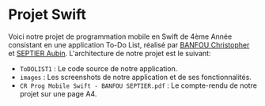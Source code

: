 # Projet Swift 
Voici notre projet de programmation mobile en Swift de 4ème Année consistant en une application To-Do List, réalisé par [BANFOU Christopher](https://github.com/ChristopherBanfou) et [SEPTIER Aubin](https://github.com/AubinSeptier).
L'architecture de notre projet est le suivant:
 - `ToDOLIST1` : Le code source de notre application.
 - `images` : Les screenshots de notre application et de ses fonctionnalités.
 - `CR Prog Mobile Swift - BANFOU SEPTIER.pdf` : Le compte-rendu de notre projet sur une page A4.
